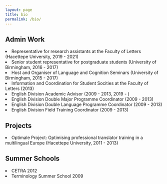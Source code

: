 ```yaml
---
layout: page
title: bio
permalink: /bio/
---
```


<p><h2>Admin Work</h2>
<li>Representative for research assistants at the Faculty of Letters (Hacettepe University, 2019 - 2021)</li>
<li>Senior student representative for postgraduate students (University of Birmingham, 2016 - 2017)</li>
<li>Host and Organiser of Language and Cognition Seminars (University of Birmingham, 2015 - 2017)</li>
<li>Information and Coordination for Student Socities at the Faculty of Letters (2013)</li>
<li>English Division Academic Advisor (2009 - 2013, 2019 - )</li>
<li>English Division Double Major Programme Coordinator (2009 - 2013)</li>
<li>English Division Double Language Programme Coordinator (2009 - 2013)</li>
<li>English Division Field Training Coordinator (2009 - 2013)</li>

<p><h2>Projects</h2>
<li>Optimale Project: Optimising professional translator training in a multilingual Europe (Hacettepe University, 2011 - 2013)</li>

<p><h2>Summer Schools</h2>
<li>CETRA 2012</li>
<li>Terminology Summer School 2009</li>
